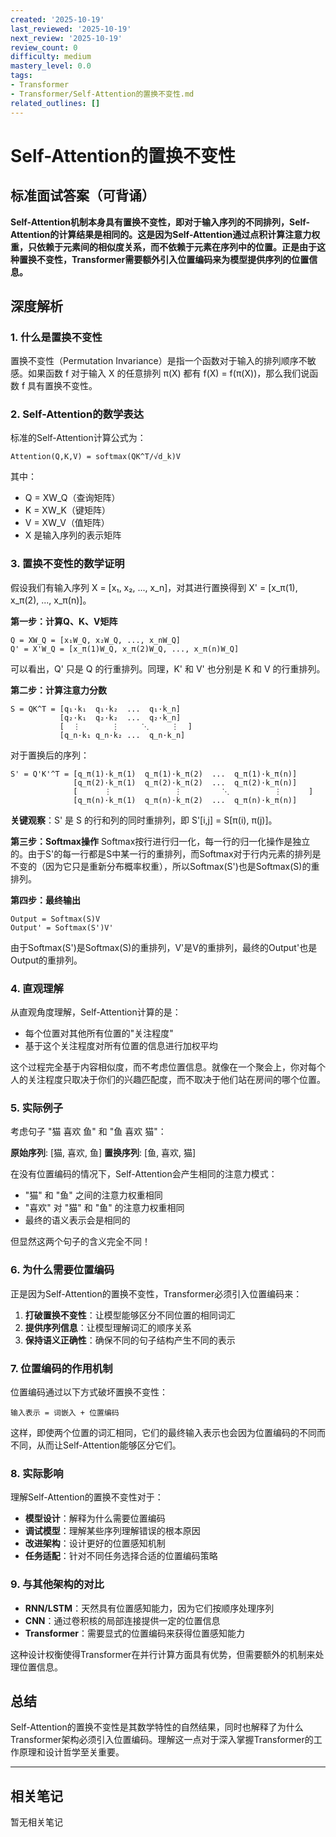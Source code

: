 ```yaml
---
created: '2025-10-19'
last_reviewed: '2025-10-19'
next_review: '2025-10-19'
review_count: 0
difficulty: medium
mastery_level: 0.0
tags:
- Transformer
- Transformer/Self-Attention的置换不变性.md
related_outlines: []
---
```


# Self-Attention的置换不变性

## 标准面试答案（可背诵）

**Self-Attention机制本身具有置换不变性，即对于输入序列的不同排列，Self-Attention的计算结果是相同的。这是因为Self-Attention通过点积计算注意力权重，只依赖于元素间的相似度关系，而不依赖于元素在序列中的位置。正是由于这种置换不变性，Transformer需要额外引入位置编码来为模型提供序列的位置信息。**

## 深度解析

### 1. 什么是置换不变性

置换不变性（Permutation Invariance）是指一个函数对于输入的排列顺序不敏感。如果函数 f 对于输入 X 的任意排列 π(X) 都有 f(X) = f(π(X))，那么我们说函数 f 具有置换不变性。

### 2. Self-Attention的数学表达

标准的Self-Attention计算公式为：

```
Attention(Q,K,V) = softmax(QK^T/√d_k)V
```

其中：
- Q = XW_Q（查询矩阵）
- K = XW_K（键矩阵）  
- V = XW_V（值矩阵）
- X 是输入序列的表示矩阵

### 3. 置换不变性的数学证明

假设我们有输入序列 X = [x₁, x₂, ..., x_n]，对其进行置换得到 X' = [x_π(1), x_π(2), ..., x_π(n)]。

**第一步：计算Q、K、V矩阵**
```
Q = XW_Q = [x₁W_Q, x₂W_Q, ..., x_nW_Q]
Q' = X'W_Q = [x_π(1)W_Q, x_π(2)W_Q, ..., x_π(n)W_Q]
```

可以看出，Q' 只是 Q 的行重排列。同理，K' 和 V' 也分别是 K 和 V 的行重排列。

**第二步：计算注意力分数**
```
S = QK^T = [q₁·k₁  q₁·k₂  ...  q₁·k_n]
           [q₂·k₁  q₂·k₂  ...  q₂·k_n]
           [  ⋮       ⋮     ⋱     ⋮  ]
           [q_n·k₁ q_n·k₂ ...  q_n·k_n]
```

对于置换后的序列：
```
S' = Q'K'^T = [q_π(1)·k_π(1)  q_π(1)·k_π(2)  ...  q_π(1)·k_π(n)]
              [q_π(2)·k_π(1)  q_π(2)·k_π(2)  ...  q_π(2)·k_π(n)]
              [      ⋮              ⋮         ⋱          ⋮      ]
              [q_π(n)·k_π(1)  q_π(n)·k_π(2)  ...  q_π(n)·k_π(n)]
```

**关键观察**：S' 是 S 的行和列的同时重排列，即 S'[i,j] = S[π(i), π(j)]。

**第三步：Softmax操作**
Softmax按行进行归一化，每一行的归一化操作是独立的。由于S'的每一行都是S中某一行的重排列，而Softmax对于行内元素的排列是不变的（因为它只是重新分布概率权重），所以Softmax(S')也是Softmax(S)的重排列。

**第四步：最终输出**
```
Output = Softmax(S)V
Output' = Softmax(S')V'
```

由于Softmax(S')是Softmax(S)的重排列，V'是V的重排列，最终的Output'也是Output的重排列。

### 4. 直观理解

从直观角度理解，Self-Attention计算的是：
- 每个位置对其他所有位置的"关注程度"
- 基于这个关注程度对所有位置的信息进行加权平均

这个过程完全基于内容相似度，而不考虑位置信息。就像在一个聚会上，你对每个人的关注程度只取决于你们的兴趣匹配度，而不取决于他们站在房间的哪个位置。

### 5. 实际例子

考虑句子 "猫 喜欢 鱼" 和 "鱼 喜欢 猫"：

**原始序列**: [猫, 喜欢, 鱼]
**置换序列**: [鱼, 喜欢, 猫]

在没有位置编码的情况下，Self-Attention会产生相同的注意力模式：
- "猫" 和 "鱼" 之间的注意力权重相同
- "喜欢" 对 "猫" 和 "鱼" 的注意力权重相同
- 最终的语义表示会是相同的

但显然这两个句子的含义完全不同！

### 6. 为什么需要位置编码

正是因为Self-Attention的置换不变性，Transformer必须引入位置编码来：

1. **打破置换不变性**：让模型能够区分不同位置的相同词汇
2. **提供序列信息**：让模型理解词汇的顺序关系
3. **保持语义正确性**：确保不同的句子结构产生不同的表示

### 7. 位置编码的作用机制

位置编码通过以下方式破坏置换不变性：

```
输入表示 = 词嵌入 + 位置编码
```

这样，即使两个位置的词汇相同，它们的最终输入表示也会因为位置编码的不同而不同，从而让Self-Attention能够区分它们。

### 8. 实际影响

理解Self-Attention的置换不变性对于：

- **模型设计**：解释为什么需要位置编码
- **调试模型**：理解某些序列理解错误的根本原因
- **改进架构**：设计更好的位置感知机制
- **任务适配**：针对不同任务选择合适的位置编码策略

### 9. 与其他架构的对比

- **RNN/LSTM**：天然具有位置感知能力，因为它们按顺序处理序列
- **CNN**：通过卷积核的局部连接提供一定的位置信息
- **Transformer**：需要显式的位置编码来获得位置感知能力

这种设计权衡使得Transformer在并行计算方面具有优势，但需要额外的机制来处理位置信息。

## 总结

Self-Attention的置换不变性是其数学特性的自然结果，同时也解释了为什么Transformer架构必须引入位置编码。理解这一点对于深入掌握Transformer的工作原理和设计哲学至关重要。

---

## 相关笔记
<!-- 自动生成 -->

暂无相关笔记

